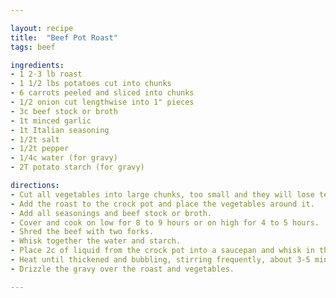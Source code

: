 ```yaml
---

layout: recipe
title:  "Beef Pot Roast"
tags: beef

ingredients:
- 1 2-3 lb roast
- 1 1/2 lbs potatoes cut into chunks
- 6 carrots peeled and sliced into chunks
- 1/2 onion cut lengthwise into 1" pieces
- 3c beef stock or broth
- 1t minced garlic
- 1t Italian seasoning
- 1/2t salt
- 1/2t pepper
- 1/4c water (for gravy)
- 2T potato starch (for gravy)

directions:
- Cut all vegetables into large chunks, too small and they will lose texture.
- Add the roast to the crock pot and place the vegetables around it.
- Add all seasonings and beef stock or broth.
- Cover and cook on low for 8 to 9 hours or on high for 4 to 5 hours.
- Shred the beef with two forks.
- Whisk together the water and starch. 
- Place 2c of liquid from the crock pot into a saucepan and whisk in the water and starch mixture.
- Heat until thickened and bubbling, stirring frequently, about 3-5 minutes.
- Drizzle the gravy over the roast and vegetables.

---
```

